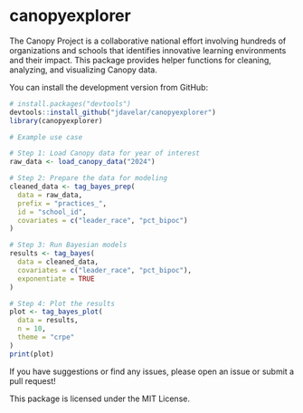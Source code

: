# canopyexplorer  
The Canopy Project is a collaborative national effort involving hundreds of organizations and schools that identifies innovative learning environments and their impact. This package provides helper functions for cleaning, analyzing, and visualizing Canopy data.  

You can install the development version from GitHub:  

```r
# install.packages("devtools")  
devtools::install_github("jdavelar/canopyexplorer")  
library(canopyexplorer)  

# Example use case  

# Step 1: Load Canopy data for year of interest
raw_data <- load_canopy_data("2024")

# Step 2: Prepare the data for modeling  
cleaned_data <- tag_bayes_prep(  
  data = raw_data,   
  prefix = "practices_",   
  id = "school_id",  
  covariates = c("leader_race", "pct_bipoc")  
)  

# Step 3: Run Bayesian models  
results <- tag_bayes(  
  data = cleaned_data,  
  covariates = c("leader_race", "pct_bipoc"),  
  exponentiate = TRUE  
)  

# Step 4: Plot the results  
plot <- tag_bayes_plot(  
  data = results,  
  n = 10,  
  theme = "crpe"  
)  
print(plot)
```

If you have suggestions or find any issues, please open an issue or submit a pull request!

This package is licensed under the MIT License.
